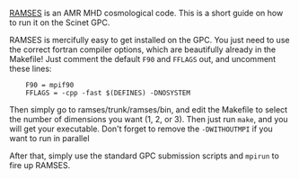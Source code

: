 <!-- 
.. title: RAMSES on the Scinet GPC
.. slug: ramses-on-the-scinet-gpc
.. date: 2015-10-13 14:23:04 UTC-04:00
.. tags: linux,ramses,guides
.. category: research
.. link: 
.. description: 
.. type: text
-->

[RAMSES](http://www.itp.uzh.ch/~teyssier/ramses/RAMSES.html) is an AMR
MHD cosmological code.  This is a short guide on how to run it on the Scinet
GPC.

<!-- TEASER_END -->
RAMSES is mercifully easy to get installed on the GPC.  You just need to 
use the correct fortran compiler options, which are beautifully already in the
Makefile!  Just comment the default `F90` and `FFLAGS` out, and uncomment these 
lines:

```
    F90 = mpif90
    FFLAGS = -cpp -fast $(DEFINES) -DNOSYSTEM
```

Then simply go to ramses/trunk/ramses/bin, and edit the Makefile to select the
number of dimensions you want (1, 2, or 3).  Then just run `make`, and you will
get your executable.  Don't forget to remove the `-DWITHOUTMPI` if you want to run
in parallel

After that, simply use the standard GPC submission scripts and `mpirun` to fire
up RAMSES.  
